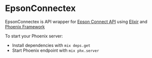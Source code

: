 # EpsonConnectex

EpsonConnectex is API wrapper for [Epson Connect API](https://www.epsondevelopers.com/api/epson-connect-j/) using [Elixir](https://elixir-lang.org/) and [Phoenix Framework](https://www.phoenixframework.org/)

To start your Phoenix server:

- Install dependencies with `mix deps.get`
- Start Phoenix endpoint with `mix phx.server`
